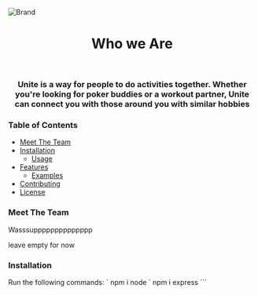 ![Brand](https://github.com/rolandsaav/HackHarvard2023/assets/118225165/697668cf-2db9-4302-bdb1-9f5d0b1100f0)
<header>
<h1 align = "center"> Who we Are </h1>
</header>
<h3 align = "center"> Unite is a way for people to do activities together. Whether you're looking for poker buddies or a workout partner, Unite can connect you with those around you with similar hobbies </h3>

<h3>Table of Contents</h3>

- [Meet The Team](#Meet)
- [Installation](#installation)
  - [Usage](#usage)
- [Features](#features)
  - [Examples](#examples)
- [Contributing](#contributing)
- [License](#license)

<h3>Meet The Team</h3> <a name = "Meet"><a>
<p>Wasssupppppppppppppp</p>


<p>leave empty for now</p>


<h3>Installation</h3> <a name = "installation"><a>
Run the following commands:
` npm i node `
npm i express
```

